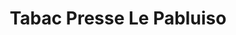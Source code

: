 ---
title: "Tabac Presse Le Pabluiso"
url: /agde/tabac-presse-le-pabluiso/
shop: marchand de journaux
---